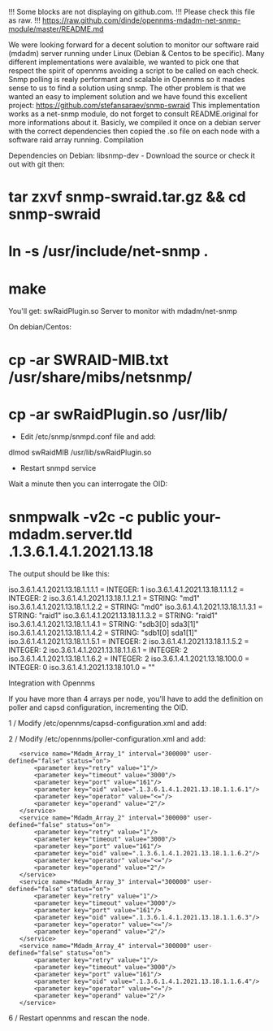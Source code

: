 !!! Some blocks are not displaying on github.com. 
!!! Please check this file as raw.
!!! https://raw.github.com/dinde/opennms-mdadm-net-snmp-module/master/README.md

We were looking forward for a decent solution to monitor our software raid (mdadm) server running under Linux (Debian & Centos to be specific).
Many different implementations were avalaible, we wanted to pick one that respect the spirit of opennms avoiding a script to be called on each check.
Snmp polling is realy performant and scalable in Opennms so it mades sense to us to find a solution using snmp.
The other problem is that we wanted an easy to implement solution and we have found this excellent project: https://github.com/stefansaraev/snmp-swraid
This implementation works as a net-snmp module, do not forget to consult README.original for more informations about it.
Basicly, we compiled it once on a debian server with the correct dependencies then copied the .so file on each node with a software raid array running.
Compilation

Dependencies on Debian: libsnmp-dev - Download the source or check it out with git then:

 # tar zxvf snmp-swraid.tar.gz &&  cd snmp-swraid
 # ln -s /usr/include/net-snmp .
 # make

You'll get: swRaidPlugin.so
Server to monitor with mdadm/net-snmp

On debian/Centos:

 # cp -ar SWRAID-MIB.txt /usr/share/mibs/netsnmp/
 # cp -ar swRaidPlugin.so /usr/lib/

- Edit /etc/snmp/snmpd.conf file and add:

 dlmod swRaidMIB /usr/lib/swRaidPlugin.so

- Restart snmpd service

Wait a minute then you can interrogate the OID:

 # snmpwalk -v2c -c public your-mdadm.server.tld .1.3.6.1.4.1.2021.13.18

The output should be like this:

iso.3.6.1.4.1.2021.13.18.1.1.1.1 = INTEGER: 1
iso.3.6.1.4.1.2021.13.18.1.1.1.2 = INTEGER: 2
iso.3.6.1.4.1.2021.13.18.1.1.2.1 = STRING: "md1"
iso.3.6.1.4.1.2021.13.18.1.1.2.2 = STRING: "md0"
iso.3.6.1.4.1.2021.13.18.1.1.3.1 = STRING: "raid1"
iso.3.6.1.4.1.2021.13.18.1.1.3.2 = STRING: "raid1"
iso.3.6.1.4.1.2021.13.18.1.1.4.1 = STRING: "sdb3[0] sda3[1]"
iso.3.6.1.4.1.2021.13.18.1.1.4.2 = STRING: "sdb1[0] sda1[1]"
iso.3.6.1.4.1.2021.13.18.1.1.5.1 = INTEGER: 2
iso.3.6.1.4.1.2021.13.18.1.1.5.2 = INTEGER: 2
iso.3.6.1.4.1.2021.13.18.1.1.6.1 = INTEGER: 2
iso.3.6.1.4.1.2021.13.18.1.1.6.2 = INTEGER: 2
iso.3.6.1.4.1.2021.13.18.100.0 = INTEGER: 0
iso.3.6.1.4.1.2021.13.18.101.0 = ""

Integration with Opennms

If you have more than 4 arrays per node, you'll have to add the definition on poller and capsd configuration, incrementing the OID.

1 / Modify /etc/opennms/capsd-configuration.xml and add:

 <protocol-plugin protocol="Mdadm_Array_1" class-name="org.opennms.netmgt.capsd.plugins.SnmpPlugin" scan="on" user-defined="false">
     <property key="vbname" value=".1.3.6.1.4.1.2021.13.18.1.1.1.1" />
     <property key="timeout" value="3000"/>
     <property key="retry" value="2"/>
 </protocol-plugin>
 <protocol-plugin protocol="Mdadm_Array_2" class-name="org.opennms.netmgt.capsd.plugins.SnmpPlugin" scan="on" user-defined="false">
     <property key="vbname" value=".1.3.6.1.4.1.2021.13.18.1.1.1.2" />
     <property key="timeout" value="3000"/>
     <property key="retry" value="2"/>
 </protocol-plugin>
 <protocol-plugin protocol="Mdadm_Array_3" class-name="org.opennms.netmgt.capsd.plugins.SnmpPlugin" scan="on" user-defined="false">
     <property key="vbname" value=".1.3.6.1.4.1.2021.13.18.1.1.1.3" />
     <property key="timeout" value="3000"/>
     <property key="retry" value="2"/>
 </protocol-plugin>
 <protocol-plugin protocol="Mdadm_Array_4" class-name="org.opennms.netmgt.capsd.plugins.SnmpPlugin" scan="on" user-defined="false">
     <property key="vbname" value=".1.3.6.1.4.1.2021.13.18.1.1.1.4" />
     <property key="timeout" value="3000"/>
     <property key="retry" value="2"/>
 </protocol-plugin>

2 / Modify /etc/opennms/poller-configuration.xml and add:

       <service name="Mdadm_Array_1" interval="300000" user-defined="false" status="on">
           <parameter key="retry" value="1"/>
           <parameter key="timeout" value="3000"/>
           <parameter key="port" value="161"/>
           <parameter key="oid" value=".1.3.6.1.4.1.2021.13.18.1.1.6.1"/>
           <parameter key="operator" value="<="/>
           <parameter key="operand" value="2"/>
       </service>
       <service name="Mdadm_Array_2" interval="300000" user-defined="false" status="on">
           <parameter key="retry" value="1"/>
           <parameter key="timeout" value="3000"/>
           <parameter key="port" value="161"/>
           <parameter key="oid" value=".1.3.6.1.4.1.2021.13.18.1.1.6.2"/>
           <parameter key="operator" value="<="/>
           <parameter key="operand" value="2"/>
       </service>
       <service name="Mdadm_Array_3" interval="300000" user-defined="false" status="on">
           <parameter key="retry" value="1"/>
           <parameter key="timeout" value="3000"/>
           <parameter key="port" value="161"/>
           <parameter key="oid" value=".1.3.6.1.4.1.2021.13.18.1.1.6.3"/>
           <parameter key="operator" value="<="/>
           <parameter key="operand" value="2"/>
       </service>
       <service name="Mdadm_Array_4" interval="300000" user-defined="false" status="on">
           <parameter key="retry" value="1"/>
           <parameter key="timeout" value="3000"/>
           <parameter key="port" value="161"/>
           <parameter key="oid" value=".1.3.6.1.4.1.2021.13.18.1.1.6.4"/>
           <parameter key="operator" value="<="/>
           <parameter key="operand" value="2"/>
       </service>

   <monitor service="Mdadm_Array_1" class-name="org.opennms.netmgt.poller.monitors.SnmpMonitor"/>
   <monitor service="Mdadm_Array_2" class-name="org.opennms.netmgt.poller.monitors.SnmpMonitor"/>
   <monitor service="Mdadm_Array_3" class-name="org.opennms.netmgt.poller.monitors.SnmpMonitor"/>
   <monitor service="Mdadm_Array_4" class-name="org.opennms.netmgt.poller.monitors.SnmpMonitor"/>

6 / Restart opennms and rescan the node. 
